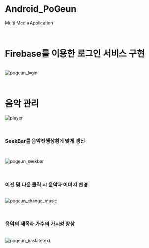 # Android_PoGeun
Multi Media Application

</br><h1>Firebase를 이용한 로그인 서비스 구현</h1></br>
![pogeun_login](https://user-images.githubusercontent.com/52855326/173196097-61c6fa25-4e61-4989-b48c-327a8e68d656.png)




</br><h1>음악 관리</br></h1>

![player](https://user-images.githubusercontent.com/52855326/173196227-b70afbfe-fbcc-4b78-b93c-782c83481742.png)

</br><h3>SeekBar를 음악진행상황에 맞게 갱신</h3></br>

![pogeun_seekbar](https://user-images.githubusercontent.com/52855326/173196139-13d048e0-4757-4b3b-a146-3db5af086c27.png)

</br><h3>이전 및 다음 클릭 시 음악과 이미지 변경</h3></br>
![pogeun_change_music](https://user-images.githubusercontent.com/52855326/173196301-406d2b94-0470-48a0-a441-cae3c4fc841c.png)

</br><h3>음악의 제목과 가수의 가시성 향상</h3></br>
![pogeun_traslatetext](https://user-images.githubusercontent.com/52855326/173196492-bcf84b6e-dda0-4f7e-8d9e-c1e16e8e7455.png)

